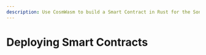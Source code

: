 ```yaml
---
description: Use CosmWasm to build a Smart Contract in Rust for the Sonr Blockchain.
---
```


# Deploying Smart Contracts

